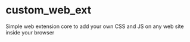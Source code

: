 # custom_web_ext
Simple web extension core to add your own CSS and JS on any web site inside your browser
